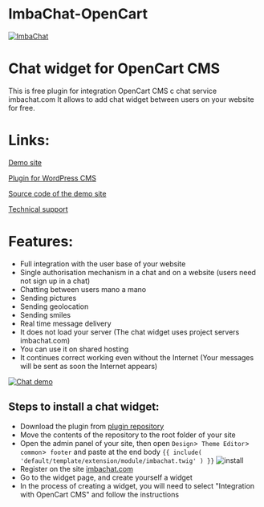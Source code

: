 # ImbaChat-OpenCart

[![ImbaChat](http://imbachat.com/themes/imbachat/assets/img/logo.svg "ImbaChat")](http://imbachat.com "ImbaChat")

# Chat widget for OpenCart CMS

This is free plugin for integration OpenCart CMS с chat service imbachat.com 
It allows to add chat widget between users on your website for free. 

# Links:

[Demo site](http://wordpress.imbachat.com/)

[Plugin for WordPress CMS](https://github.com/imbasynergy/ImbaChat-WordPressCMS)

[Source code of the demo site](https://github.com/imbasynergy/ImbaChat-WordPressCMS-demo)

[Technical support](http://imbachat.com/help)

# Features:

* Full integration with the user base of your website
* Single authorisation mechanism in a chat and on a website (users need not sign up in a chat)
* Chatting between users mano a mano
* Sending pictures
* Sending geolocation
* Sending smiles
* Real time message delivery
* It does not load your server (The chat widget uses project servers imbachat.com)
* You can use it on shared hosting
* It continues correct working even without the Internet (Your messages will be sent as soon the Internet appears)

[![Chat demo](http://imbachat.com/storage/app/uploads/public/docs/demo.gif "Chat demo")](https://imbachat.com "Chat demo")


## Steps to install a chat widget:
- Download the plugin from [plugin repository](https://github.com/imbasynergy/ImbaChat-OpenCart)
- Move the contents of the repository to the root folder of your site
- Open the admin panel of your site, then open `Design`>` Theme Editor`> `common`>` footer` and paste at the end body ```{{ include( 'default/template/extension/module/imbachat.twig' ) }}```
    ![install](https://i.ibb.co/XyP8Zds/2020-02-12-12-20-22.png "install")
- Register on the site [imbachat.com](https://github.com/imbasynergy/ImbaChat-OpenCart)
- Go to the widget page, and create yourself a widget
- In the process of creating a widget, you will need to select "Integration with OpenCart CMS" and follow the instructions
